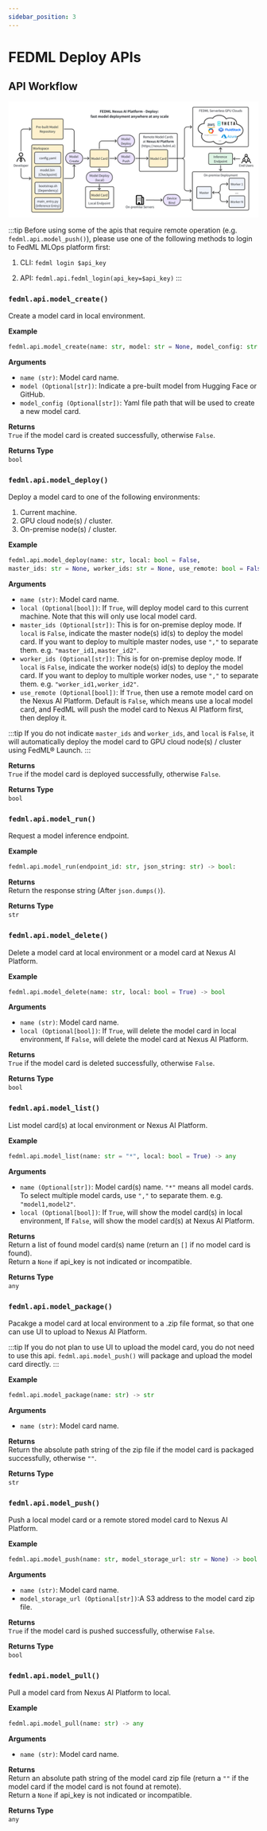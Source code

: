 ```yaml
---
sidebar_position: 3
---
```


# FEDML Deploy APIs

## API Workflow
![API Workflow](pics%2FAPIsWorkflow.png)

:::tip
Before using some of the apis that require remote operation (e.g. `fedml.api.model_push()`), 
please use one of the following methods to login 
to FedML MLOps platform first:

1. CLI: `fedml login $api_key`

2. API: `fedml.api.fedml_login(api_key=$api_key)`
:::

### `fedml.api.model_create()`
Create a model card in local environment.

**Example**
```py
fedml.api.model_create(name: str, model: str = None, model_config: str = None) -> bool
```

**Arguments**  
- `name (str)`: Model card name.
- `model (Optional[str])`: Indicate a pre-built model from Hugging Face or GitHub.
- `model_config (Optional[str])`: Yaml file path that will be used to create a new model card.

**Returns**  
`True` if the model card is created successfully, otherwise `False`.


**Returns Type**  
`bool`


### `fedml.api.model_deploy()`

Deploy a model card to one of the following environments:  
1. Current machine.  
2. GPU cloud node(s) / cluster.  
3. On-premise node(s) / cluster.  

**Example**
```py
fedml.api.model_deploy(name: str, local: bool = False, 
master_ids: str = None, worker_ids: str = None, use_remote: bool = False) -> bool
```

**Arguments**  
- `name (str)`: Model card name.
- `local (Optional[bool])`: If `True`, will deploy model card to this current machine. Note that this will only use local
model card.
- `master_ids (Optional[str])`: This is for on-premise deploy mode. If `local` is `False`, indicate the master node(s)
id(s) to deploy the model card. If you want to deploy to multiple master nodes, use `","` to separate them. 
e.g. `"master_id1,master_id2"`.
- `worker_ids (Optional[str])`: This is for on-premise deploy mode. If `local` is `False`, indicate the worker node(s) 
id(s) to deploy the model card. If you want to deploy to multiple worker nodes, use `","` to separate them. 
e.g. `"worker_id1,worker_id2"`.
- `use_remote (Optional[bool])`: If `True`, then use a remote model card on the Nexus AI Platform. Default is `False`, 
which means use a local model card, and FedML will push the model card to Nexus AI Platform first, 
then deploy it. 

:::tip
If you do not indicate `master_ids` and `worker_ids`, and `local` is `False`, 
it will automatically deploy the model card to GPU cloud node(s) / cluster using FedML® Launch.
:::

**Returns**  
`True` if the model card is deployed successfully, otherwise `False`.

**Returns Type**  
`bool`

### `fedml.api.model_run()`
Request a model inference endpoint.

**Example**
```py
fedml.api.model_run(endpoint_id: str, json_string: str) -> bool:
```
**Returns**  
Return the response string (After `json.dumps()`).

**Returns Type**  
`str`


### `fedml.api.model_delete()`

Delete a model card at local environment or a model card at Nexus AI Platform.

**Example**
```py
fedml.api.model_delete(name: str, local: bool = True) -> bool
```

**Arguments**  
- `name (str)`: Model card name.
- `local (Optional[bool])`: If `True`, will delete the model card in local environment, If `False`, will
delete the model card at Nexus AI Platform.

**Returns**  
`True` if the model card is deleted successfully, otherwise `False`.

**Returns Type**  
`bool`

### `fedml.api.model_list()`

List model card(s) at local environment or Nexus AI Platform.

**Example**
```py
fedml.api.model_list(name: str = "*", local: bool = True) -> any
```

**Arguments**  
- `name (Optional[str])`: Model card(s) name. `"*"` means all model cards. To select multiple model cards,
use `","` to separate them. e.g. `"model1,model2"`.
- `local (Optional[bool])`: If `True`, will show the model card(s) in local environment, If `False`,
will show the model card(s) at Nexus AI Platform.

**Returns**  
Return a list of found model card(s) name (return an `[]` if no model card is found).  
Return a `None` if api_key is not indicated or incompatible.

**Returns Type**  
`any`

### `fedml.api.model_package()`

Pacakge a model card at local environment to a .zip file format, so that one can use UI 
to upload to Nexus AI Platform.  

:::tip
If you do not plan to use UI to upload the model card, you do not need to use this api. 
`fedml.api.model_push()` will package and upload the model card directly.
:::

**Example**
```py
fedml.api.model_package(name: str) -> str
```

**Arguments**  
- `name (str)`: Model card name.

**Returns**  
Return the absolute path string of the zip file if the model card is packaged successfully, otherwise `""`.

**Returns Type**  
`str`

### `fedml.api.model_push()`

Push a local model card or a remote stored model card to Nexus AI Platform.

**Example**
```py
fedml.api.model_push(name: str, model_storage_url: str = None) -> bool
```

**Arguments**  
- `name (str)`: Model card name.
- `model_storage_url (Optional[str])`:A S3 address to the model card zip file.

**Returns**  
`True` if the model card is pushed successfully, otherwise `False`.

**Returns Type**  
`bool`

### `fedml.api.model_pull()`

Pull a model card from Nexus AI Platform to local.

**Example**
```py
fedml.api.model_pull(name: str) -> any
```

**Arguments**  
- `name (str)`: Model card name.

**Returns**  
Return an absolute path string of the model card zip file 
(return a `""` if the model card if the model card is not found at remote).  
Return a `None` if api_key is not indicated or incompatible.

**Returns Type**  
`any`
